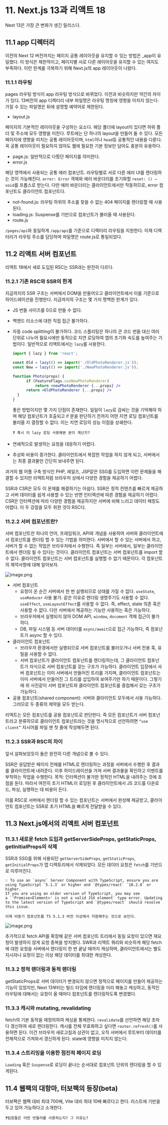 # 11. Next.js 13과 리액트 18

Next 13은 가장 큰 변화가 생긴 릴리스다.

## 11.1 app 디렉터리

이전의 Next 12 버전까지는 페이지 공통 레이아웃을 유지할 수 있는 방법은 \_app이 유일했다. 이 방식은 제한적이고, 페이지별 서로 다른 레이아웃을 유지할 수 있는 여지도 부족하다. 이런 한계를 극복하기 위해 Next.js의 app 레이아웃이 나왔다.

### 11.1.1 라우팅

pages 라우팅 방식이 app 라우팅 방식으로 바뀌었다. 이전과 비슷하지만 약간의 차이가 있다.
13버전의 app 디렉터리 내부 파일명은 라우팅 명칭에 영향을 미치지 않는다. 가질 수 있는 파일명은 뒤에 설명할 예약어로 제한된다.

- layout.js

페이지의 기본적인 레이아웃을 구성하는 요소다. 해당 폴더에 layout이 있다면 하위 폴더 및 주소에 모두 영향을 미친다.
루트에는 단 하나의 layout을 만들어 둘 수 있다. 모든 페이지에 영향을 미치는 공통 레이아웃이며, `html`이나 `head`등 공통적인 내용을 다룬다.
꼭 공통 레이아웃이 필요하지 않아도 웹에 필요한 기본 정보만 담아도 충분히 유용하다.

- page.js: 일반적으로 다뤘던 페이지를 의미한다.
- error.js

해당 영역에서 사용되는 공통 에러 컴포넌트.
라우팅별로 서로 다른 에러 UI를 렌더링하는 것이 가능해진다.
`error: Error` 객체와 에러 바운더리를 초기화할 `reset: () ⇒ void`를 프롭스로 받는다.
다만 에러 바운더리는 클라이언트에서만 작동하므로, error 컴포넌트도 클라이언트 컴포넌트다.

- not-found.js: 라우팅 하위의 주소를 찾을 수 없는 404 페이지를 렌더링할 때 사용된다.
- loading.js: Suspense를 기반으로 컴포넌트가 불러올 때 사용된다.
- route.js

`/pages/api`와 동일하게 `/app/api`를 기준으로 디렉터리 라우팅을 지원한다.
이제 디렉터리가 라우팅 주소를 담당하며 파일명은 route.js로 통일되었다.

## 11.2 리액트 서버 컴포넌트

리액트 18에서 새로 도입된 RSC는 SSR과는 완전히 다르다.

### 11.2.1 기존 RSC와 SSR의 한계

지금까지의 SSR 구조는 서버에서 DOM을 만들어오고 클라이언트에서 이를 기준으로 하이드레이션을 진행한다. 지금까지의 구조는 몇 가지 명백한 한계가 있다.

- JS 번들 사이즈를 0으로 만들 수 없다.
- 백엔드 리소스에 대한 직접 접근 불가하다.
- 자동 code splitting이 불가하다. 코드 스플리팅은 하나의 큰 코드 번들 대신 여러 단위로 나누어 필요시에만 동적으로 지연 로딩하여 앱의 초기화 속도를 높여주는 기법이다. 일반적으로 리액트에서는 `lazy`를 사용한다.

  ```jsx
  import { lazy } from 'react';

  const Old = lazy(() => import('./OldPhotoRenderer.js'));
  const New = lazy(() => import('./NewPhotoRenderer.js'));

  function Photo(props) {
  		if (FeatureFlags.useNewPhotoRenderer)
  			return <newPhotoRenderer {...props} />
  		return <OldPhotoRenderer {...props} />
  	}
  }
  ```

  좋은 방법이지만 몇 가지 단점이 존재한다. 일일이 `lazy`로 감싸는 것을 기억해야 하며 해당 컴포넌트가 호출되고 if 문을 판단하기 전까지 어떤 지연 로딩 컴포넌트를 불러올 지 결정할 수 없다. 이는 지연 로딩의 성능 이점을 상쇄한다.
    <aside>
    
      ❓ 혹시 이 lazy 로딩 사용해본 분이 계신지?
    
    </aside>

- 연쇄적으로 발생하는 요청을 대응하기 어렵다.
- 추상화 비용이 증가한다.
  클라이언트에서 복잡한 작업을 하지 않게 되고, 서버에서는 최종 결과물만 간단히 보내주면 된다.

과거의 웹 어플 구축 방식인 PHP, 레일즈, JSP같은 SSG를 도입하면 이런 문제들을 해결할 수 있지만 리액트처럼 브라우저 상에서 다양한 경험을 제공하기 어렵다.

SSR과 CSR은 모두 이 문제를 해결하기는 아쉽다. SSR은 정적 컨텐츠를 빠르게 제공하고 서버 데이터를 쉽게 사용할 수 있는 반면 인터렉션에 따른 경험을 제공하기 어렵다. CSR은 인터렉션에 따라 다양한 경험을 제공하지만 서버에 비해 느리고 데이터 페칭도 어렵다. 이 두 강점을 모두 취한 것이 RSC다.

### 11.2.2 서버 컴포넌트란?

서버 컴포넌트란 하나의 언어, 프레임워크, API와 개념을 사용하여 서버와 클라이언트에서 컴포넌트를 렌더링 할 수 있는 기법을 의미한다. 서버에서 할 수 있는 서버에서 하고, 서버가 할 수 없는 작업은 브라우저에서 수행한다.
즉 일부는 서버에서, 일부는 클라이언트에서 렌더링 될 수 있다는 것이다. 클라이언트 컴포넌트는 서버 컴포넌트를 import 할 수 없다. 클라이언트 컴포넌트는 서버 컴포넌트를 실행할 수 없기 때문이다.
각 컴포넌트의 제약사항에 대해 알아보자.

![image.png](11%20Next%20js%2013%E1%84%80%E1%85%AA%20%E1%84%85%E1%85%B5%E1%84%8B%E1%85%A2%E1%86%A8%E1%84%90%E1%85%B3%2018%20161f383295a5809c8c3fd2d8ff4731c1/image.png)

- 서버 컴포넌트
  - 요청이 온 순간 서버에서 한 번 실행되므로 상태를 가질 수 없다. `useState`, `useReducer` 사용 불가.
    같은 이유로 렌더링 생명주기도 사용할 수 없다. `useEffect`, `useLayoutEffect`를 사용할 수 없다.
    즉, effect, state 의존 훅은 사용할 수 없다. 다만 서버에서 제공하는 기능만 사용하는 훅은 가능하다.
  - 브라우저에서 실행되지 않아 DOM API, `window`, `document` 객체 접근이 불가하다.
  - DB, 파일 시스템 등 서버 데이터를 `async/await`으로 접근 가능하다, 즉 컴포넌트가 async 할 수 있다.
- 클라이언트 컴포넌트
  - 브라우저 환경에서만 실행되므로 서버 컴포넌트를 불러오거나 서버 전용 훅, 유틸을 사용할 수 없다.
  - 서버 컴포넌트가 클라이언트 컴포넌트를 렌더링하는데, 그 클라이언트 컴포넌트가 자식으로 서버 컴포넌트를 갖는 구조가 가능하다.
    클라이언트 입장에서 서버 컴포넌트는 이미 서버에서 만들어진 트리를 가지며, 클라이언트 컴포넌트는 이미 서버에서 만들어진 그 트리를 삽입하여 보여주기만 하기 때문이다. 그렇기에 위 사진같이 서버 컴포넌트와 클라이언트 컴포넌트를 중첩해서 갖는 구조가 가능하다.
- 공용 컴포넌트(shared component): 서버와 클라이언트 모두에서 사용 가능하다. 그러므로 두 종류의 제약을 모두 받는다.

리액트는 모든 컴포넌트를 공용 컴포넌트로 판단한다. 즉 모든 컴포넌트가 서버 컴포넌트라고 분류하므로 클라이언트 컴포넌트라는 것을 명시적으로 선언하려면 `“use client”` 지시어를 파일 맨 첫 줄에 작성해두면 된다.

### 11.2.3 SSR과 RSC의 차이

앞서 살펴보았듯이 둘은 완전히 다른 개념으로 볼 수 있다.

SSR은 응답받은 페이지 전체를 HTML로 렌더링하는 과정을 서버에서 수행한 후 결과를 클라이언트에 내려준다. 이후 하이드레이션을 거쳐 서버 결과물을 확인하고 이벤트를 부착하는 작업을 수행한다.
목적: 인터렉션이 불가한 정적인 HTML을 내려주는 것에 초점을 둔다.
따라서 여전히 초기 HTML이 로딩된 후 클라이언트에서 JS 코드를 다운로드, 파싱, 실행하는 데 비용이 든다.

이를 RSC로 서버에서 렌더링 할 수 있는 컴포넌트는 서버에서 완성해 제공받고, 클라이언트 컴포넌트는 SSR로 초기 HTML을 빠르게 전달받을 수 있다.

## 11.3 Next.js에서의 리액트 서버 컴포넌트

### 11.3.1 새로운 fetch 도입과 getServerSideProps, getStaticProps, getInitialProps의 삭제

SSR과 SSG를 위해 사용되던 `getServerSideProps`, `getStaticProps`, `getInitialProps`가 앱 디렉토리에서 삭제되었다. 모든 데이터 요청은 `fetch`를 기반으로 이루어진다.

<aside>

    💡 To use an `async` Server Component with TypeScript, ensure you are using TypeScript `5.1.3` or higher and `@types/react` `18.2.8` or higher.
    If you are using an older version of TypeScript, you may see a `'Promise<Element>' is not a valid JSX element` type error. Updating to the latest version of TypeScript and `@types/react` should resolve this issue.

    이제 비동기 컴포넌트를 TS 5.1.3 버전 이상에서 지원해주는 것으로 보인다.

</aside>

![image.png](11%20Next%20js%2013%E1%84%80%E1%85%AA%20%E1%84%85%E1%85%B5%E1%84%8B%E1%85%A2%E1%86%A8%E1%84%90%E1%85%B3%2018%20161f383295a5809c8c3fd2d8ff4731c1/image%201.png)

추가적으로 fetch API를 확장해 같은 서버 컴포넌트 트리에서 동일 요청이 있으면 재요청이 발생하지 않게 요청 중복을 방지했다.
SWR과 리액트 쿼리와 비슷하게 해당 fetch에 대한 요청을 서버에서 렌더링이 한 번 끝날 때까지 캐싱하며, 클라이언트에서는 별도 지시자나 요청이 없는 이상 해당 데이터를 최대한 캐싱한다.

### 11.3.2 정적 렌더링과 동적 렌더링

getStaticProps로 서버 데이터가 변경되지 않으면 정적으로 페이지를 만들어 제공하는 기능이 있었지만, Next 13부터는 빌드 타임에 렌더링을 미리 해놓고 캐싱하고, 동적인 라우팅에 대해서는 요청이 올 때마다 컴포넌트를 렌더링하도록 변경했다.

### 11.3.3 캐시와 mutating, revalidating

fetch의 기본 동작을 재정의하여 캐싱을 통제한다. `revalidate`를 선언하면 해당 초마다 갱신하여 새로 렌더링한다. 캐시를 전체 무효화하고 싶다면 `router.refresh()`를 사용하면 된다. 이건 브라우저 새로고침과 상관이 없고, 오직 서버에서 루트부터 데이터를 전체적으로 가져와서 갱신하게 된다. state에 영향을 미치지 않는다.

### 11.3.4 스트리밍을 이용한 점진적 페이지 로딩

`Loading` 혹은 `Suspense`로 로딩이 끝나는 순서대로 컴포넌트 단위의 렌더링을 할 수 있게된다.

## 11.4 웹팩의 대항마, 터보팩의 등장(beta)

터보팩은 웹팩 대비 최대 700배, Vite 대비 최대 10배 빠르다고 한다. 러스트에 기반을 두고 있어 가능하다고 소개한다.

<aside>
    
    ❓팀원들은 어떤 번들러를 사용하는지? 그 이유는?

</aside>
